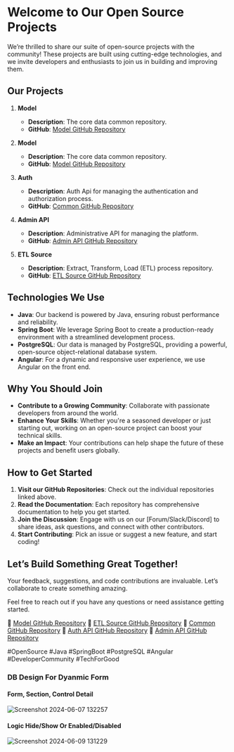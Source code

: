 # Welcome to Our Open Source Projects

We’re thrilled to share our suite of open-source projects with the community! These projects are built using cutting-edge technologies, and we invite developers and enthusiasts to join us in building and improving them.

## Our Projects

1. **Model**
    - **Description**: The core data common repository.
    - **GitHub**: [Model GitHub Repository](https://github.com/NABEEL-AHMED-JAMIL/common)

1. **Model**
    - **Description**: The core data common repository.
    - **GitHub**: [Model GitHub Repository](https://github.com/NABEEL-AHMED-JAMIL/model)

3. **Auth**
    - **Description**: Auth Api for managing the authentication and authorization process.
    - **GitHub**: [Common GitHub Repository](https://github.com/NABEEL-AHMED-JAMIL/auth)

4. **Admin API**
    - **Description**: Administrative API for managing the platform.
    - **GitHub**: [Admin API GitHub Repository](https://github.com/NABEEL-AHMED-JAMIL/admin-api)

5. **ETL Source**
    - **Description**: Extract, Transform, Load (ETL) process repository.
    - **GitHub**: [ETL Source GitHub Repository](https://github.com/NABEEL-AHMED-JAMIL/etl-source)

## Technologies We Use

- **Java**: Our backend is powered by Java, ensuring robust performance and reliability.
- **Spring Boot**: We leverage Spring Boot to create a production-ready environment with a streamlined development process.
- **PostgreSQL**: Our data is managed by PostgreSQL, providing a powerful, open-source object-relational database system.
- **Angular**: For a dynamic and responsive user experience, we use Angular on the front end.

## Why You Should Join

- **Contribute to a Growing Community**: Collaborate with passionate developers from around the world.
- **Enhance Your Skills**: Whether you're a seasoned developer or just starting out, working on an open-source project can boost your technical skills.
- **Make an Impact**: Your contributions can help shape the future of these projects and benefit users globally.

## How to Get Started

1. **Visit our GitHub Repositories**: Check out the individual repositories linked above.
2. **Read the Documentation**: Each repository has comprehensive documentation to help you get started.
3. **Join the Discussion**: Engage with us on our [Forum/Slack/Discord] to share ideas, ask questions, and connect with other contributors.
4. **Start Contributing**: Pick an issue or suggest a new feature, and start coding!

## Let’s Build Something Great Together!

Your feedback, suggestions, and code contributions are invaluable. Let’s collaborate to create something amazing.

Feel free to reach out if you have any questions or need assistance getting started.

🔗 [Model GitHub Repository](https://github.com/NABEEL-AHMED-JAMIL/model)
🔗 [ETL Source GitHub Repository](https://github.com/NABEEL-AHMED-JAMIL/etl-source)
🔗 [Common GitHub Repository](https://github.com/NABEEL-AHMED-JAMIL/common)
🔗 [Auth API GitHub Repository](https://github.com/NABEEL-AHMED-JAMIL/auth)
🔗 [Admin API GitHub Repository](https://github.com/NABEEL-AHMED-JAMIL/admin-api)

#OpenSource #Java #SpringBoot #PostgreSQL #Angular #DeveloperCommunity #TechForGood

### DB Design For Dyanmic Form
#### Form, Section, Control Detail
![Screenshot 2024-06-07 132257](https://github.com/NABEEL-AHMED-JAMIL/model/assets/24192325/2f7c67e0-6e44-42aa-8c8a-160ddbdf825c)
#### Logic Hide/Show Or Enabled/Disabled
![Screenshot 2024-06-09 131229](https://github.com/NABEEL-AHMED-JAMIL/model/assets/24192325/1313ea6f-9be3-496b-b1b6-9d0a02c5246b)